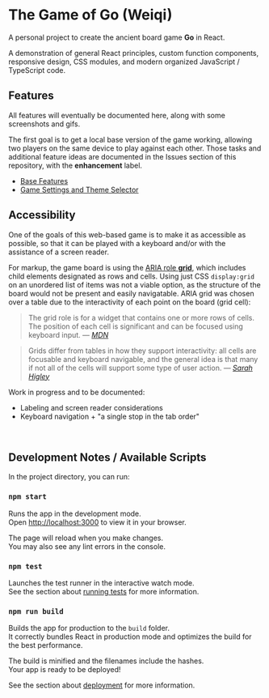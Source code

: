 # The Game of __Go__ (Weiqi)

A personal project to create the ancient board game **Go** in React.
  
A demonstration of general React principles, custom function components, responsive design, CSS modules, and modern organized JavaScript / TypeScript code.

## Features ##

All features will eventually be documented here, along with some screenshots and gifs.

The first goal is to get a local base version of the game working, allowing two players on the same device to play against each other. Those tasks
and additional feature ideas are documented in the Issues section of this repository, with the **enhancement** label.

- [Base Features](https://github.com/jawinn/game-of-go-react/issues/1)
- [Game Settings and Theme Selector](https://github.com/jawinn/game-of-go-react/issues/2)

## Accessibility ##

One of the goals of this web-based game is to make it as accessible as possible, so that it can be played with a keyboard and/or with the assistance of a screen reader.

For markup, the game board is using the [ARIA role **grid**](https://w3c.github.io/aria-practices/#grid), which includes child elements designated as rows and cells. 
Using just CSS `display:grid` on an unordered list of items was not a viable option, as the structure of the board would not be present and easily navigatable.
ARIA grid was chosen over a table due to the interactivity of each point on the board (grid cell):

> The grid role is for a widget that contains one or more rows of cells. The position of each cell is significant and can be focused using keyboard input.
> &mdash; <cite>[MDN][1]</cite>

[1]: https://developer.mozilla.org/en-US/docs/Web/Accessibility/ARIA/Roles/grid_role

> Grids differ from tables in how they support interactivity: all cells are focusable and keyboard navigable, and the general idea is that many if not all of the cells will support some type of user action. 
> &mdash; <cite>[Sarah Higley][2]</cite>

[2]: https://sarahmhigley.com/writing/grids-part1/

Work in progress and to be documented:
- Labeling and screen reader considerations
- Keyboard navigation + "a single stop in the tab order"

<br>

## Development Notes / Available Scripts

In the project directory, you can run:

### `npm start`

Runs the app in the development mode.\
Open [http://localhost:3000](http://localhost:3000) to view it in your browser.

The page will reload when you make changes.\
You may also see any lint errors in the console.

### `npm test`

Launches the test runner in the interactive watch mode.\
See the section about [running tests](https://facebook.github.io/create-react-app/docs/running-tests) for more information.

### `npm run build`

Builds the app for production to the `build` folder.\
It correctly bundles React in production mode and optimizes the build for the best performance.

The build is minified and the filenames include the hashes.\
Your app is ready to be deployed!

See the section about [deployment](https://facebook.github.io/create-react-app/docs/deployment) for more information.